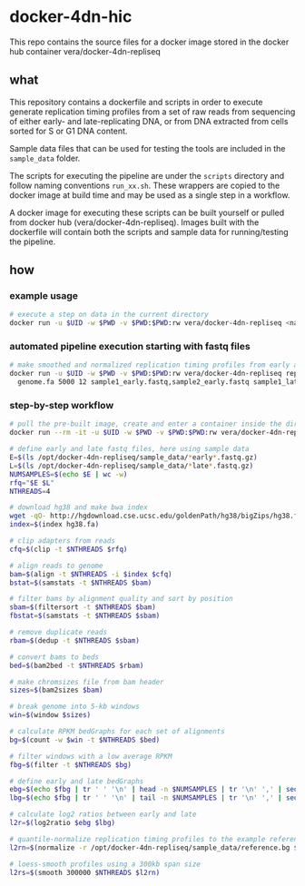 # docker-4dn-hic

This repo contains the source files for a docker image stored in the docker hub container vera/docker-4dn-repliseq

## what

This repository contains a dockerfile and scripts in order to execute generate replication timing profiles from a set of raw reads from sequencing of either early- and late-replicating DNA, or from DNA extracted from cells sorted for S or G1 DNA content.

Sample data files that can be used for testing the tools are included in the `sample_data` folder.

The scripts for executing the pipeline are under the `scripts` directory and follow naming conventions `run_xx.sh`. These wrappers are copied to the docker image at build time and may be used as a single step in a workflow.

A docker image for executing these scripts can be built yourself or pulled from docker hub (vera/docker-4dn-repliseq). Images built with the dockerfile will contain both the scripts and sample data for running/testing the pipeline.

## how

### example usage
```bash
# execute a step on data in the current directory
docker run -u $UID -w $PWD -v $PWD:$PWD:rw vera/docker-4dn-repliseq <name_of_script> <args> 
```

### automated pipeline execution starting with fastq files
```bash
# make smoothed and normalized replication timing profiles from early and late fastq files using 5000-bp window sizes and 12 threads
docker run -u $UID -w $PWD -v $PWD:$PWD:rw vera/docker-4dn-repliseq repliseq  \
  genome.fa 5000 12 sample1_early.fastq,sample2_early.fastq sample1_late.fastq,sample2_late.fastq
```

### step-by-step workflow
```bash
# pull the pre-built image, create and enter a container inside the directory with your data
docker run --rm -it -u $UID -w $PWD -v $PWD:$PWD:rw vera/docker-4dn-repliseq

# define early and late fastq files, here using sample data
E=$(ls /opt/docker-4dn-repliseq/sample_data/*early*.fastq.gz)
L=$(ls /opt/docker-4dn-repliseq/sample_data/*late*.fastq.gz)
NUMSAMPLES=$(echo $E | wc -w)
rfq="$E $L"
NTHREADS=4

# download hg38 and make bwa index
wget -qO- http://hgdownload.cse.ucsc.edu/goldenPath/hg38/bigZips/hg38.fa.gz | gunzip -c > hg38.fa
index=$(index hg38.fa)

# clip adapters from reads
cfq=$(clip -t $NTHREADS $rfq)

# align reads to genome
bam=$(align -t $NTHREADS -i $index $cfq)
bstat=$(samstats -t $NTHREADS $bam)

# filter bams by alignment quality and sort by position
sbam=$(filtersort -t $NTHREADS $bam)
fbstat=$(samstats -t $NTHREADS $sbam)

# remove duplicate reads
rbam=$(dedup -t $NTHREADS $sbam)

# convert bams to beds
bed=$(bam2bed -t $NTHREADS $rbam)

# make chromsizes file from bam header
sizes=$(bam2sizes $bam)

# break genome into 5-kb windows
win=$(window $sizes)

# calculate RPKM bedGraphs for each set of alignments
bg=$(count -w $win -t $NTHREADS $bed)

# filter windows with a low average RPKM
fbg=$(filter -t $NTHREADS $bg)

# define early and late bedGraphs
ebg=$(echo $fbg | tr ' ' '\n' | head -n $NUMSAMPLES | tr '\n' ',' | sed 's/,$//g')
lbg=$(echo $fbg | tr ' ' '\n' | tail -n $NUMSAMPLES | tr '\n' ',' | sed 's/,$//g')

# calculate log2 ratios between early and late
l2r=$(log2ratio $ebg $lbg)

# quantile-normalize replication timing profiles to the example reference bedGraph
l2rn=$(normalize -r /opt/docker-4dn-repliseq/sample_data/reference.bg $l2r)

# loess-smooth profiles using a 300kb span size
l2rs=$(smooth 300000 $NTHREADS $l2rn)
```













